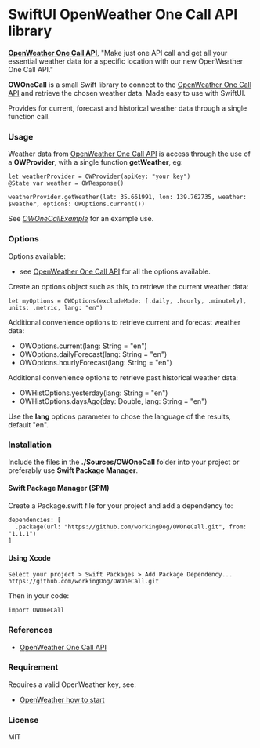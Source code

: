 # SwiftUI OpenWeather One Call API library


[**OpenWeather One Call API**](https://openweathermap.org/api/one-call-api), 
"Make just one API call and get all your essential weather data for a specific location with our new OpenWeather One Call API."

**OWOneCall** is a small Swift library to connect to the [OpenWeather One Call API](https://openweathermap.org/api/one-call-api) and retrieve the chosen weather data. Made easy to use with SwiftUI.

Provides for current, forecast and historical weather data through a single function call.


### Usage

Weather data from [OpenWeather One Call API](https://openweathermap.org/api/one-call-api) is access through the use of a **OWProvider**, with a single function **getWeather**, eg:

    let weatherProvider = OWProvider(apiKey: "your key")
    @State var weather = OWResponse()
    
    weatherProvider.getWeather(lat: 35.661991, lon: 139.762735, weather: $weather, options: OWOptions.current())

See [*OWOneCallExample*](https://github.com/workingDog/OWOneCallExample) for an example use.

### Options

Options available:

-   see [OpenWeather One Call API](https://openweathermap.org/api/one-call-api) for all the options available.

Create an options object such as this, to retrieve the current weather data:

    let myOptions = OWOptions(excludeMode: [.daily, .hourly, .minutely], units: .metric, lang: "en")

Additional convenience options to retrieve current and forecast weather data: 

-    OWOptions.current(lang: String = "en")
-    OWOptions.dailyForecast(lang: String = "en")  
-    OWOptions.hourlyForecast(lang: String = "en")

Additional convenience options to retrieve past historical weather data: 

-    OWHistOptions.yesterday(lang: String = "en")
-    OWHistOptions.daysAgo(day: Double, lang: String = "en")

Use the **lang** options parameter to chose the language of the results, default "en".


### Installation

Include the files in the **./Sources/OWOneCall** folder into your project or preferably use **Swift Package Manager**. 

#### Swift Package Manager  (SPM)

Create a Package.swift file for your project and add a dependency to:

    dependencies: [
      .package(url: "https://github.com/workingDog/OWOneCall.git", from: "1.1.1")
    ]

#### Using Xcode

    Select your project > Swift Packages > Add Package Dependency...
    https://github.com/workingDog/OWOneCall.git

Then in your code:

    import OWOneCall
    

### References

-    [OpenWeather One Call API](https://openweathermap.org/api/one-call-api)


### Requirement

Requires a valid OpenWeather key, see:

-    [OpenWeather how to start](https://openweathermap.org/appid)

### License

MIT
